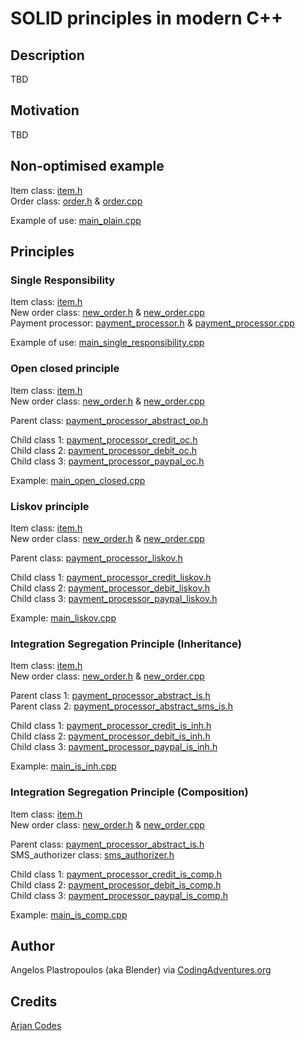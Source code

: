 # SOLID principles in modern C++

## Description
TBD

## Motivation
TBD

## Non-optimised example

Item class: [item.h](./include/item.h) \
Order class: [order.h](./include/order.h) & [order.cpp](./src/order.cpp)

Example of use: [main_plain.cpp](examples/main_plain.cpp)

## Principles

### Single Responsibility

Item class: [item.h](./include/item.h) \
New order class: [new_order.h](./include/new_order.h) & [new_order.cpp](./src/new_order.cpp) \
Payment processor: [payment_processor.h](./include/payment_processor.h) & [payment_processor.cpp](./src/payment_processor.cpp)

Example of use: [main_single_responsibility.cpp](examples/main_single_responsibility.cpp)

### Open closed principle

Item class: [item.h](./include/item.h) \
New order class: [new_order.h](./include/new_order.h) & [new_order.cpp](./src/new_order.cpp) 

Parent class: [payment_processor_abstract_op.h](./include/payment_processor_abstract_oc.h)

Child class 1: [payment_processor_credit_oc.h](./include/payment_processor_credit_oc.h) \
Child class 2: [payment_processor_debit_oc.h](./include/payment_processor_debit_oc.h) \
Child class 3: [payment_processor_paypal_oc.h](./include/payment_processor_paypal_oc.h)

Example: [main_open_closed.cpp](examples/main_open_closed.cpp)

### Liskov principle

Item class: [item.h](./include/item.h) \
New order class: [new_order.h](./include/new_order.h) & [new_order.cpp](./src/new_order.cpp)

Parent class: [payment_processor_liskov.h](./include/payment_processor_abstract_liskov.h)

Child class 1: [payment_processor_credit_liskov.h](./include/payment_processor_credit_liskov.h) \
Child class 2: [payment_processor_debit_liskov.h](./include/payment_processor_debit_liskov.h) \
Child class 3: [payment_processor_paypal_liskov.h](./include/payment_processor_paypal_liskov.h)

Example: [main_liskov.cpp](examples/main_liskov.cpp)

### Integration Segregation Principle (Inheritance)

Item class: [item.h](./include/item.h) \
New order class: [new_order.h](./include/new_order.h) & [new_order.cpp](./src/new_order.cpp) 

Parent class 1: [payment_processor_abstract_is.h](./include/payment_processor_abstract_is.h) \
Parent class 2: [payment_processor_abstract_sms_is.h](./include/payment_processor_abstract_sms_is_inh.h)

Child class 1: [payment_processor_credit_is_inh.h](./include/payment_processor_credit_is_inh.h) \
Child class 2: [payment_processor_debit_is_inh.h](./include/payment_processor_debit_is_inh.h) \
Child class 3: [payment_processor_paypal_is_inh.h](./include/payment_processor_paypal_is_inh.h) 

Example: [main_is_inh.cpp](examples/main_is_inh.cpp)

### Integration Segregation Principle (Composition)

Item class: [item.h](./include/item.h) \
New order class: [new_order.h](./include/new_order.h) & [new_order.cpp](./src/new_order.cpp) 

Parent class: [payment_processor_abstract_is.h](./include/payment_processor_abstract_is.h) \
SMS_authorizer class: [sms_authorizer.h](./include/sms_authorizer.h)

Child class 1: [payment_processor_credit_is_comp.h](./include/payment_processor_credit_is_comp.h) \
Child class 2: [payment_processor_debit_is_comp.h](./include/payment_processor_debit_is_comp.h) \
Child class 3: [payment_processor_paypal_is_comp.h](./include/payment_processor_paypal_is_comp.h)

Example: [main_is_comp.cpp](examples/main_is_comp.cpp)

## Author
Angelos Plastropoulos (aka Blender) via [CodingAdventures.org](http://codingadventures.org/)


## Credits
[Arjan Codes](https://www.youtube.com/channel/UCVhQ2NnY5Rskt6UjCUkJ_DA)
